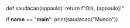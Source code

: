 
def saudacao(appaulo):
    return f"Olá, {appaulo}!"

if __name__ == "__main__":
    print(saudacao("Mundo"))

